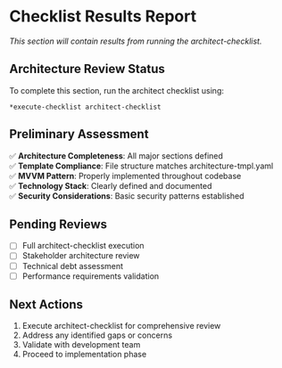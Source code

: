 # Checklist Results Report

_This section will contain results from running the architect-checklist._

## Architecture Review Status

To complete this section, run the architect checklist using:
```
*execute-checklist architect-checklist
```

## Preliminary Assessment

✅ **Architecture Completeness**: All major sections defined  
✅ **Template Compliance**: File structure matches architecture-tmpl.yaml  
✅ **MVVM Pattern**: Properly implemented throughout codebase  
✅ **Technology Stack**: Clearly defined and documented  
✅ **Security Considerations**: Basic security patterns established  

## Pending Reviews

- [ ] Full architect-checklist execution
- [ ] Stakeholder architecture review  
- [ ] Technical debt assessment
- [ ] Performance requirements validation

## Next Actions

1. Execute architect-checklist for comprehensive review
2. Address any identified gaps or concerns
3. Validate with development team
4. Proceed to implementation phase
